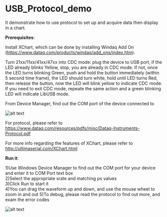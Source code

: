 # USB_Protocol_demo

 It demonstrate how to use protocol to set up and acquire data then display in a chart. 

**Prerequisites**:

Install XChart, which can be done by installing Windaq Add On (https://www.dataq.com/products/windaq/add_ons/index.htm).

Turn 21xx/11xx/41xx/47xx into CDC mode: plug the device to USB port, if the LED already blinks Yellow, stop, you are already in CDC mode. If not, once the LED turns blinking Green, push and hold the button immediately (within 5 second time frame), the LED should turn white, hold until LED turns Red, then release the button, now the LED will blink yellow to indicate CDC mode. If you need to exit CDC mode, repeate the same action and a green blinking LED will indicate LibUSB mode.

From Device Manager, find out the COM port of the device connected to

![alt text](https://www.dataq.com/resources/repository/matlab_devicemanager.png)

  For protocol, please refer to  https://www.dataq.com/resources/pdfs/misc/Dataq-Instruments-Protocol.pdf
 
  For more info regarding the features of XChart, please refer to http://ultimaserial.com/XChart.html
 
**Run it**:

 1)Use Windows Device Manager to find out the COM port for your device and enter it to COM Port text box <br/>
 2)Select the appropriate srate and matching ps values <br/>
 3)Click Run to start it<br/>
 4)You can drag the waveform up and down, and use the mouse wheel to zoom in and out
 5)To debug, please read the protocol to find out more, and exam the error codes
 
 
![alt text](https://www.dataq.com/resources/repository/rawcdc.gif "ScreenCapture by LICECap")
 
 
